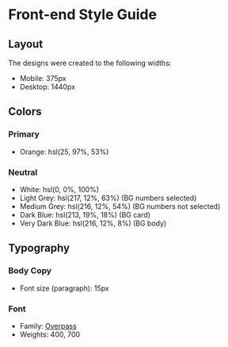 # Front-end Style Guide

## Layout

The designs were created to the following widths:

- Mobile: 375px
- Desktop: 1440px

## Colors

### Primary

- Orange: hsl(25, 97%, 53%)

### Neutral

- White: hsl(0, 0%, 100%)
- Light Grey: hsl(217, 12%, 63%) (BG numbers selected)
- Medium Grey: hsl(216, 12%, 54%) (BG numbers not selected)
- Dark Blue: hsl(213, 19%, 18%) (BG card)
- Very Dark Blue: hsl(216, 12%, 8%) (BG body)

## Typography

### Body Copy

- Font size (paragraph): 15px

### Font

- Family: [Overpass](https://fonts.google.com/specimen/Overpass)
- Weights: 400, 700
